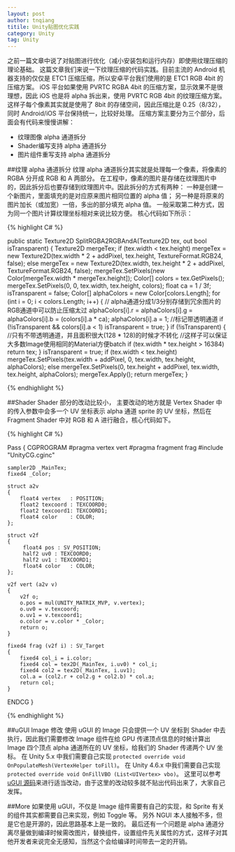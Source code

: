 ```yaml
---
layout: post
author: tnqiang
titile: Unity贴图优化实践
category: Unity
tag: Unity
---
```

之前一篇文章中说了对贴图进行优化（减小安装包和运行内存）即使用纹理压缩的理论基础。
这篇文章我们来说一下纹理压缩的代码实践。目前主流的 Android 机器支持的仅仅是 ETC1 压缩压缩，所以安卓平台我们使用的是 ETC1 RGB 4bit 的压缩方案。 iOS 平台如果使用 PVRTC RGBA 4bit 的压缩方案，显示效果不是很理想，因此 iOS 也是将 alpha 拆出来，使用 PVRTC RGB 4bit 的纹理压缩方案。
这样子每个像素其实就是使用了 8bit 的存储空间，因此压缩比是 0.25（8/32），同时 Android/iOS 平台保持统一，比较好处理。
压缩方案主要分为三个部分，后面会有代码来慢慢讲解：

- 纹理图像 alpha 通道拆分
- Shader编写支持 alpha 通道拆分
- 图片组件重写支持 alpha 通道拆分

##纹理 alpha 通道拆分
纹理 alpha 通道拆分其实就是处理每一个像素，将像素的 RGBA 分开成 RGB 和 A 两部分。
在工程中，像素的图片是存储在纹理图片中的，因此拆分后也要存储到纹理图片中。因此拆分的方式有两种：
一种是创建一个新图片，里面填充的是对应原来图片相同位置的 alpha 值；
另一种是将原来的图片加长（或加宽）一倍，多出的部分填充 alpha 值。
一般采取第二种方式，因为同一个图片计算纹理坐标相对来说比较方便。
核心代码如下所示：

{% highlight C# %}

public static Texture2D SplitRGBA2RGBAndA(Texture2D tex, out bool isTransparent)
{
	Texture2D mergeTex; 
	if (tex.width < tex.height) 
		mergeTex = new Texture2D(tex.width * 2 + addPixel, tex.height, TextureFormat.RGB24, false); 
	else 
		mergeTex = new Texture2D(tex.width, tex.height * 2 + addPixel, TextureFormat.RGB24, false); 
		mergeTex.SetPixels(new Color[mergeTex.width * mergeTex.height]); 
		Color[] colors = tex.GetPixels(); 
		mergeTex.SetPixels(0, 0, tex.width, tex.height, colors); 
		float ca = 1 / 3f; 
		isTransparent = false; 
		Color[] alphaColors = new Color[colors.Length]; 
		for (int i = 0; i < colors.Length; i++) 
		{ 
			// alpha通道分成1/3分别存储到冗余图片的RGB通道中可以防止压缩太过
			alphaColors[i].r = alphaColors[i].g = alphaColors[i].b = (colors[i].a * ca); 
			alphaColors[i].a = 1; 
			//标记带透明通道
			if (!isTransparent && colors[i].a < 1) 
				isTransparent = true; 
		} 
		if (!isTransparent) 
		{ 
			//只有不带透明通道，并且面积很大(128 * 128)的时候才不转化
			//这样子可以保证大多数Image使用相同的Material方便batch
			if (tex.width * tex.height > 16384)
				return tex;
		} 
		isTransparent = true; 
		if (tex.width < tex.height) 
			mergeTex.SetPixels(tex.width + addPixel, 0, tex.width, tex.height, alphaColors); 
		else 
			mergeTex.SetPixels(0, tex.height + addPixel, tex.width, tex.height, alphaColors); 
		mergeTex.Apply(); 
		return mergeTex;
	}

{% endhighlight %}

##Shader
Shader 部分的改动比较小， 主要改动的地方就是 Vertex Shader 中的传入参数中会多一个 UV 坐标表示 alpha 通道 sprite 的 UV 坐标，然后在 Fragment Shader 中对 RGB 和 A 进行融合，核心代码如下。

{% highlight C# %}

Pass
{
CGPROGRAM
	#pragma vertex vert
	#pragma fragment frag
	#include "UnityCG.cginc"
	
	sampler2D _MainTex;
	fixed4 _Color;
	
	struct a2v 
	{
		float4 vertex 	: POSITION;
        float2 texcoord : TEXCOORD0;
        float2 texcoord1: TEXCOORD1;
        float4 color 	: COLOR;
    };

    struct v2f 
    {
         float4 pos : SV_POSITION;
         half2 uv0 : TEXCOORD0;
         half2 uv1 : TEXCOORD1;
         float4 color 	: COLOR;
    };
            
    v2f vert (a2v v) 
    {
		v2f o;
	    o.pos = mul(UNITY_MATRIX_MVP, v.vertex);
        o.uv0 = v.texcoord;
        o.uv1 = v.texcoord1;
        o.color = v.color * _Color;
        return o;
    }
            
    fixed4 frag (v2f i) : SV_Target 
    {
		fixed4 col_i = i.color;
        fixed4 col = tex2D(_MainTex, i.uv0) * col_i;
        fixed4 col2 = tex2D(_MainTex, i.uv1);
        col.a = (col2.r + col2.g + col2.b) * col.a;
        return col;
    }
ENDCG
}

{% endhighlight %}

##uGUI Image 修改
使用 uGUI 的 Image 只会提供一个 UV 坐标到 Shader 中去执行，因此我们需要修改 Image 组件在给 GPU 传递顶点信息的时候计算出 Image 四个顶点 alpha 通道所在的 UV 坐标，给我们的 Shader 传递两个 UV 坐标。
在 Unity 5.x 中我们需要自己实现 
``protected override void OnPopulateMesh(VertexHelper toFill)``。
在 Unity 4.6.x 中我们需要自己实现
``protected override void OnFillVBO (List<UIVertex> vbo)``。
这里可以参考 [uGUI 源码](https://bitbucket.org/Unity-Technologies/ui/src)来进行适当改动，由于这里的改动较多就不贴出代码出来了，大家自己发挥。

##More
如果使用 uGUI，不仅是 Image 组件需要有自己的实现，和 Sprite 有关的组件其实都需要自己来实现，例如 Toggle 等。
另外 NGUI 本人接触不多，但是它也是开源的，因此思路基本上是一致的。
最后还有一个问题是 alpha 通道分离尽量做到编译时候需改图片，替换组件，设置组件先关属性的方式，这样子对其他开发者来说完全无感知，当然这个会给编译时间带去一定的开销。
